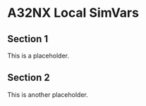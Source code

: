 # A32NX Local SimVars

## Section 1

This is a placeholder.

## Section 2

This is another placeholder.